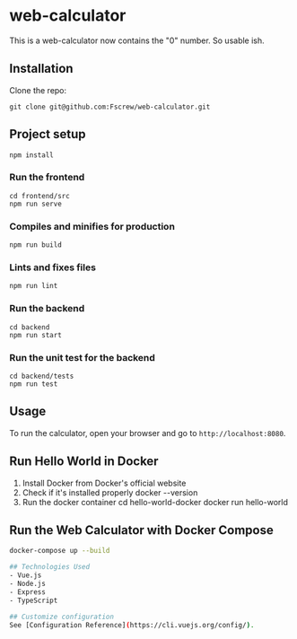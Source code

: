 # web-calculator
This is a web-calculator now contains the "0" number. So usable ish.
## Installation
Clone the repo: 
```
git clone git@github.com:Fscrew/web-calculator.git
```
## Project setup
```
npm install
```
### Run the frontend
```
cd frontend/src
npm run serve
```
### Compiles and minifies for production
```
npm run build
```
### Lints and fixes files
```
npm run lint
```
### Run the backend
```
cd backend
npm run start
```
### Run the unit test for the backend
```
cd backend/tests
npm run test
```
## Usage
To run the calculator, open your browser and go to `http://localhost:8080`.

## Run Hello World in Docker
1. Install Docker from Docker's official website
2. Check if it's installed properly
docker --version
3. Run the docker container
cd hello-world-docker
docker run hello-world

## Run the Web Calculator with Docker Compose
```bash
docker-compose up --build

## Technologies Used
- Vue.js
- Node.js
- Express
- TypeScript

## Customize configuration
See [Configuration Reference](https://cli.vuejs.org/config/).
